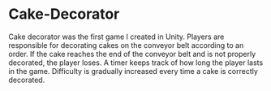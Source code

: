 # Cake-Decorator
Cake decorator was the first game I created in Unity. Players are responsible for decorating cakes on the conveyor belt according to an order. If the cake reaches the end of the conveyor belt and is not properly decorated, the player loses. A timer keeps track of how long the player lasts in the game. Difficulty is gradually increased every time a cake is correctly decorated. 
